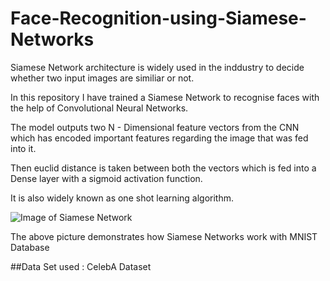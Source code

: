 # Face-Recognition-using-Siamese-Networks
Siamese Network architecture is widely used in the inddustry to decide whether two input images are similiar or not.

In this repository I have trained a Siamese Network to recognise faces with the help of Convolutional Neural Networks.

The model outputs two N - Dimensional feature vectors from the CNN which has encoded important features regarding the image that was fed into it.

Then euclid distance is taken between both the vectors which is fed into a Dense layer with a sigmoid activation function.

It is also widely known as one shot learning algorithm.

![Image of Siamese Network](https://www.pyimagesearch.com/wp-content/uploads/2020/11/keras_siamese_networks_sisters.png)

The above picture demonstrates how Siamese Networks work with MNIST Database

##Data Set used : CelebA Dataset
